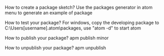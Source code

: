 How to create a package sketch? Use the packages generator in atom menu to generate an example of package


How to test your package? For windows, copy the developing package to C:\Users\[username]\.atom\packages, use "atom -d" to start atom


How to publish your package? apm publish minor

How to unpublish your package? apm unpublish <package-name>
